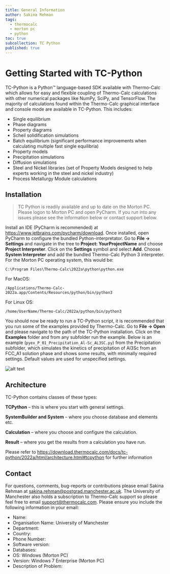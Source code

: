 ```yaml
---
title: General Information
author: Sakina Rehman
tags:
  - thermocalc
  - morton pc
  - python
toc: true
subcollection: TC Python
published: true
---
```


# Getting Started with TC-Python

TC-Python is a Python™ language-based SDK available with Thermo-Calc which allows for easy and flexible coupling of Thermo-Calc calculations with other numerical packages like NumPy, SciPy, and TensorFlow. The majority of calculations found within the Thermo-Calc graphical interface and console mode are available in TC-Python. This includes:
- Single equilibrium
- Phase diagrams
- Property diagrams
- Scheil solidification simulations
- Batch equilibrium (significant performance improvements when calculating multiple fast single equilibria)
- Property models
- Precipitation simulations
- Diffusion simulations
- Steel and Nickel libraries (set of Property Models designed to help experts working in the steel and nickel industry)
- Process Metallurgy Module calculations

## Installation

> TC Python is readily available and up to date on the Morton PC. Please logon to Morton PC and open PyCharm. If you run into any issues please see the information below or contact support below.

Install an IDE (PyCharm is recommended) at https://www.jetbrains.com/pycharm/download. Once installed, open PyCharm to configure the bundled Python-interpretator. Go to **File -> Settings** and navigate in the tree to **Project: YourProjectName** and choose **Project Interpreter**. Click on the **Settings** symbol and select **Add**. Choose **System Interpreter** and add the bundled Thermo-Calc Python 3 interpreter. For the Morton PC operating system, this would be:
```
C:\Program Files\Thermo-Calc\2022a\python\python.exe
```
For MacOS:
```
/Applications/Thermo-Calc-2022a.app/Contents/Resources/python/bin/python3
```
For Linux OS:
```
/home/UserName/Thermo-Calc/2022a/python/bin/python3
```

You should now be ready to run a TC-Python script, it is recommended that you run some of the examples provided by Thermo-Calc. Go to **File -> Open** and please navigate to the path of the TC-Python installation. Click on the **Examples** folder and from any subfolder run the example. Below is an example (```pyex_P_01_Precipitation_Al-Sc_AL3SC.py```) from the Precipitation subfolder, which simulates the kinetics of precipitation of Al3Sc from an FCC_A1 solution phase and shows some results, with minimally required settings. Default values are used for unspecified settings.

![alt text](https://www.dropbox.com/s/kpeaug0738ppzs4/tc_example.png?dl=0)

## Architecture

TC-Python contains classes of these types:

**TCPython** – this is where you start with general settings.

**SystemBuilder and System** – where you choose database and elements etc.

**Calculation** – where you choose and configure the calculation.

**Result** – where you get the results from a calculation you have run.


Please refer to https://download.thermocalc.com/docs/tc-python/2022a/html/architecture.html#tcpython for further information

## Contact

For questions, comments, bug-reports or contributions please email Sakina Rehman at [sakina.rehman@postgrad.manchester.ac.uk](mailto:sakina.rehman@postgrad.manchester.ac.uk). The University of Manchester also holds a subscription to Thermo-Calc support so please feel free to email [support@thermocalc.com](support@thermocalc.com). Please ensure you include the following information in your email:

- Name:
- Organisation Name: University of Manchester
- Department:
- Country: 
- Phone Number: 
- Software version: 
- Databases: 
- OS: Windows (Morton PC)
- Version: Windows 7 Enterprise (Morton PC)
- Description of Problem:

